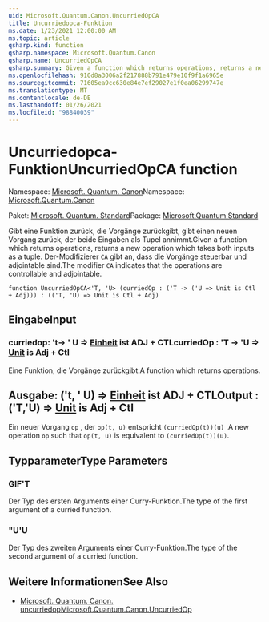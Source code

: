 ```yaml
---
uid: Microsoft.Quantum.Canon.UncurriedOpCA
title: Uncurriedopca-Funktion
ms.date: 1/23/2021 12:00:00 AM
ms.topic: article
qsharp.kind: function
qsharp.namespace: Microsoft.Quantum.Canon
qsharp.name: UncurriedOpCA
qsharp.summary: Given a function which returns operations, returns a new operation which takes both inputs as a tuple. The modifier `CA` indicates that the operations are controllable and adjointable.
ms.openlocfilehash: 910d8a3006a2f217888b791e479e10f9f1a6965e
ms.sourcegitcommit: 71605ea9cc630e84e7ef29027e1f0ea06299747e
ms.translationtype: MT
ms.contentlocale: de-DE
ms.lasthandoff: 01/26/2021
ms.locfileid: "98840039"
---
```

# <a name="uncurriedopca-function"></a><span data-ttu-id="ec4d0-102">Uncurriedopca-Funktion</span><span class="sxs-lookup"><span data-stu-id="ec4d0-102">UncurriedOpCA function</span></span>

<span data-ttu-id="ec4d0-103">Namespace: [Microsoft. Quantum. Canon](xref:Microsoft.Quantum.Canon)</span><span class="sxs-lookup"><span data-stu-id="ec4d0-103">Namespace: [Microsoft.Quantum.Canon](xref:Microsoft.Quantum.Canon)</span></span>

<span data-ttu-id="ec4d0-104">Paket: [Microsoft. Quantum. Standard](https://nuget.org/packages/Microsoft.Quantum.Standard)</span><span class="sxs-lookup"><span data-stu-id="ec4d0-104">Package: [Microsoft.Quantum.Standard](https://nuget.org/packages/Microsoft.Quantum.Standard)</span></span>


<span data-ttu-id="ec4d0-105">Gibt eine Funktion zurück, die Vorgänge zurückgibt, gibt einen neuen Vorgang zurück, der beide Eingaben als Tupel annimmt.</span><span class="sxs-lookup"><span data-stu-id="ec4d0-105">Given a function which returns operations, returns a new operation which takes both inputs as a tuple.</span></span>
<span data-ttu-id="ec4d0-106">Der-Modifizierer `CA` gibt an, dass die Vorgänge steuerbar und adjointable sind.</span><span class="sxs-lookup"><span data-stu-id="ec4d0-106">The modifier `CA` indicates that the operations are controllable and adjointable.</span></span>

```qsharp
function UncurriedOpCA<'T, 'U> (curriedOp : ('T -> ('U => Unit is Ctl + Adj))) : (('T, 'U) => Unit is Ctl + Adj)
```


## <a name="input"></a><span data-ttu-id="ec4d0-107">Eingabe</span><span class="sxs-lookup"><span data-stu-id="ec4d0-107">Input</span></span>

### <a name="curriedop--t---u--unit--is-adj--ctl"></a><span data-ttu-id="ec4d0-108">curriedop: 't-> ' U => [Einheit](xref:microsoft.quantum.lang-ref.unit)  ist ADJ + CTL</span><span class="sxs-lookup"><span data-stu-id="ec4d0-108">curriedOp : 'T -> 'U => [Unit](xref:microsoft.quantum.lang-ref.unit)  is Adj + Ctl</span></span>

<span data-ttu-id="ec4d0-109">Eine Funktion, die Vorgänge zurückgibt.</span><span class="sxs-lookup"><span data-stu-id="ec4d0-109">A function which returns operations.</span></span>



## <a name="output--tu--unit--is-adj--ctl"></a><span data-ttu-id="ec4d0-110">Ausgabe: ('t, ' U) => [Einheit](xref:microsoft.quantum.lang-ref.unit)  ist ADJ + CTL</span><span class="sxs-lookup"><span data-stu-id="ec4d0-110">Output : ('T,'U) => [Unit](xref:microsoft.quantum.lang-ref.unit)  is Adj + Ctl</span></span>

<span data-ttu-id="ec4d0-111">Ein neuer Vorgang `op` , der `op(t, u)` entspricht `(curriedOp(t))(u)` .</span><span class="sxs-lookup"><span data-stu-id="ec4d0-111">A new operation `op` such that `op(t, u)` is equivalent to `(curriedOp(t))(u)`.</span></span>

## <a name="type-parameters"></a><span data-ttu-id="ec4d0-112">Typparameter</span><span class="sxs-lookup"><span data-stu-id="ec4d0-112">Type Parameters</span></span>

### <a name="t"></a><span data-ttu-id="ec4d0-113">GIF</span><span class="sxs-lookup"><span data-stu-id="ec4d0-113">'T</span></span>

<span data-ttu-id="ec4d0-114">Der Typ des ersten Arguments einer Curry-Funktion.</span><span class="sxs-lookup"><span data-stu-id="ec4d0-114">The type of the first argument of a curried function.</span></span>
### <a name="u"></a><span data-ttu-id="ec4d0-115">"U</span><span class="sxs-lookup"><span data-stu-id="ec4d0-115">'U</span></span>

<span data-ttu-id="ec4d0-116">Der Typ des zweiten Arguments einer Curry-Funktion.</span><span class="sxs-lookup"><span data-stu-id="ec4d0-116">The type of the second argument of a curried function.</span></span>

## <a name="see-also"></a><span data-ttu-id="ec4d0-117">Weitere Informationen</span><span class="sxs-lookup"><span data-stu-id="ec4d0-117">See Also</span></span>

- [<span data-ttu-id="ec4d0-118">Microsoft. Quantum. Canon. uncurriedop</span><span class="sxs-lookup"><span data-stu-id="ec4d0-118">Microsoft.Quantum.Canon.UncurriedOp</span></span>](xref:Microsoft.Quantum.Canon.UncurriedOp)